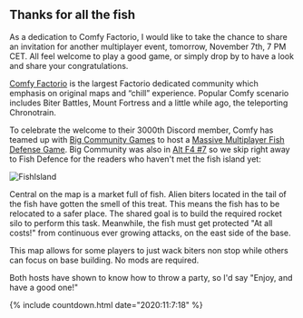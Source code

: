 ## Thanks for all the fish

As a dedication to Comfy Factorio, I would like to take the chance to share an invitation for another multiplayer event, tomorrow, November 7th, 7 PM CET. All feel welcome to play a good game, or simply drop by to have a look and share your congratulations.

[Comfy Factorio](https://getcomfy.eu/) is the largest Factorio dedicated community which emphasis on original maps and “chill” experience. Popular Comfy scenario includes Biter Battles, Mount Fortress and a little while ago, the teleporting Chronotrain.  

To celebrate the welcome to their 3000th Discord member, Comfy has teamed up with [Big Community Games](https://www.bigcommunitygames.com/) to host a [Massive Multiplayer Fish Defense Game](https://www.bigcommunitygames.com/Fish-Defence/). 
Big Community was also in [Alt F4 #7](https://alt-f4.blog/ALTF4-7/#join-the-bcg-mmo-event-tomorrow-t-a-r) so we skip right away to Fish Defence for the readers who haven't met the fish island yet:

![FishIsland](https://media.alt-f4.blog/ALTF4/12/fishIsland.jpg)

Central on the map is a market full of fish. Alien biters located in the tail of the fish have gotten the smell of this treat. This means the fish has to be relocated to a safer place. The shared goal is to build the required rocket silo to perform this task. Meanwhile, the fish must get protected "At all costs!" from continuous ever growing attacks, on the east side of the base.
 
This map allows for some players to just wack biters non stop while others can focus on base building. No mods are required. 

Both hosts have shown to know how to throw a party, so I'd say "Enjoy, and have a good one!" 

{% include countdown.html date="2020:11:7:18" %}
